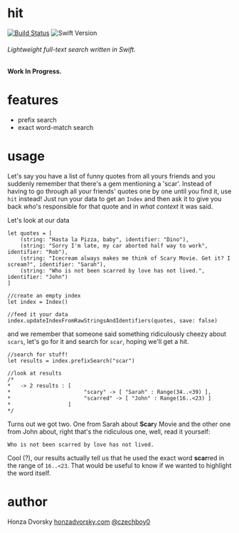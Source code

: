 # hit

[![Build Status](https://www.bitrise.io/app/df9203eed45bff4a.svg?token=_pWCzt8CMI8GZM5Lofq-Pw&branch=master)](https://www.bitrise.io/app/df9203eed45bff4a) ![Swift Version](https://img.shields.io/badge/Swift-Xcode7b5-orange.svg)

###### Lightweight full-text search written in Swift.

**Work In Progress.**

# features
- prefix search
- exact word-match search

# usage

Let's say you have a list of funny quotes from all yours friends and you suddenly remember that there's a gem mentioning a 'scar'. Instead of having to go through all your friends' quotes one by one until you find it, use `hit` instead! Just run your data to get an `Index` and then ask it to give you back *who*'s responsible for that quote and in *what context* it was said.

Let's look at our data
```
let quotes = [
    (string: "Hasta la Pizza, baby", identifier: "Dino"),
    (string: "Sorry I'm late, my car aborted half way to work", identifier: "Rob"),
    (string: "Icecream always makes me think of Scary Movie. Get it? I scream?", identifier: "Sarah"),
    (string: "Who is not been scarred by love has not lived.", identifier: "John")
]

//create an empty index
let index = Index()

//feed it your data
index.updateIndexFromRawStringsAndIdentifiers(quotes, save: false)
```

and we remember that someone said something ridiculously cheezy about `scars`, let's go for it and search for `scar`, hoping we'll get a hit.

```
//search for stuff!
let results = index.prefixSearch("scar")

//look at results
/*
*   -> 2 results : [
*                       "scary" -> [ "Sarah" : Range(34..<39) ],
*                       "scarred" -> [ "John" : Range(16..<23) ]
*                  ]
*/
```

Turns out we got two. One from Sarah about **Scar**y Movie and the other one from John about, right that's the ridiculous one, well, read it yourself:

```
Who is not been scarred by love has not lived.
```

Cool (?), our results actually tell us that he used the exact word **scar**red in the range of `16..<23`. That would be useful to know if we wanted to highlight the word itself.

# author
Honza Dvorsky
[honzadvorsky.com](honzadvorsky.com)
[@czechboy0](https://twitter.com/czechboy0)

